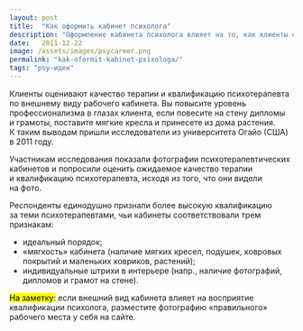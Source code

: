 ```yaml
---
layout: post
title:  "Как оформить кабинет психолога"
description: "Оформление кабинета психолога влияет на то, как клиенты оценивают качество терапии и квалификацию консультанта"
date:   2011-12-22			 
image: /assets/images/psycareer.png
permalink: "kak-oformit-kabinet-psixologa/"
tags: "psy-идеи"
---
```


<p>Клиенты оценивают качество терапии и&nbsp;квалификацию психотерапевта по&nbsp;внешнему виду рабочего кабинета. Вы&nbsp;повысите уровень профессионализма в&nbsp;глазах клиента, если повесите на&nbsp;стену дипломы и&nbsp;грамоты, поставите мягкие кресла и&nbsp;принесете из&nbsp;дома растения. К&nbsp;таким выводам пришли исследователи из&nbsp;университета Огайо (США) в&nbsp;2011&nbsp;году.</p>
<p>Участникам исследования показали фотографии психотерапевтических кабинетов и&nbsp;попросили оценить ожидаемое качество терапии и&nbsp;квалификацию психотерапевта, исходя из&nbsp;того, что они видели на&nbsp;фото. </p>

<p>Респонденты единодушно признали более высокую квалификацию за&nbsp;теми психотерапевтами, чьи кабинеты соответствовали трем признакам:</p>
<ul> 
	<li>идеальный порядок;</li>
	<li>«мягкость» кабинета (наличие мягких кресел, подушек, ковровых покрытий и&nbsp;маленьких ковриков, растений);</li>
	<li>индивидуальные штрихи в&nbsp;интерьере (напр., наличие фотографий, дипломов и&nbsp;грамот на&nbsp;стене).</li>
</ul>
<p><mark>На&nbsp;заметку:</mark> если внешний вид кабинета влияет на&nbsp;восприятие квалификации психолога, разместите фотографию «правильного» рабочего места у&nbsp;себя на&nbsp;сайте.</p>